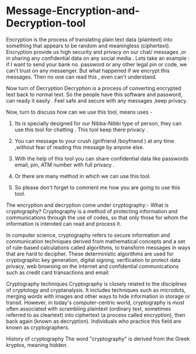 # Message-Encryption-and-Decryption-tool
Encryption is the process of translating plain text data (plaintext) into something that appears to be random and meaningless (ciphertext).
Encryption provide us high security and privacy on our chat/ messages ,or in sharing any confidential data on any social media .
Lets take an example :
if I  want to send your bank no.  password or any other legal pin or code, we can't trust on any messenger. But what happened if we encrypt this messages. Then no one can read this , even can't understand.

Now turn of Decryption 
Decryption is a process of converting encrypted text back to normal text.
So the people have this software and password, can ready it easily .
Feel safe and secure with any messages ,keep privacy.

Now, turn to discuss how can we use this tool, means uses -
1. Its is specially designed for our Nibba-Nibbi type of person, they can use this tool for chatting . This tool keep there privacy .

2. You can message to your crush (girlfriend /boyfriend ) at any time ,without fear of reading this message by anyone else. 

3. With the help of this tool you can share confidential data like passwords email, pin, ATM number with full privacy .  

4. Or there are many method in which we can use this tool.

5. So  please don't forget to comment me how you are going to use this tool.


The encryption and decryption come under cryptography:-
What is cryptography?
Cryptography is a method of protecting information and communications through the use of codes, so that only those for whom the information is intended can read and process it.

In computer science, cryptography refers to secure information and communication techniques derived from mathematical concepts and a set of rule-based calculations called algorithms, to transform messages in ways that are hard to decipher. These deterministic algorithms are used for cryptographic key generation, digital signing, verification to protect data privacy, web browsing on the internet and confidential communications such as credit card transactions and email.

Cryptography techniques
Cryptography is closely related to the disciplines of cryptology and cryptanalysis. It includes techniques such as microdots, merging words with images and other ways to hide information in storage or transit. However, in today's computer-centric world, cryptography is most often associated with scrambling plaintext (ordinary text, sometimes referred to as cleartext) into ciphertext (a process called encryption), then back again (known as decryption). Individuals who practice this field are known as cryptographers.

History of cryptography
The word "cryptography" is derived from the Greek kryptos, meaning hidden.
